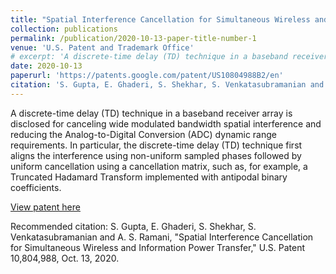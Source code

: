 ```yaml
---
title: "Spatial Interference Cancellation for Simultaneous Wireless and Information Power Transfer"
collection: publications
permalink: /publication/2020-10-13-paper-title-number-1
venue: 'U.S. Patent and Trademark Office'
# excerpt: 'A discrete-time delay (TD) technique in a baseband receiver array is disclosed for canceling wide modulated bandwidth spatial interference and reducing the Analog-to-Digital Conversion (ADC) dynamic range requirements. In particular, the discrete-time delay (TD) technique first aligns the interference using non-uniform sampled phases followed by uniform cancellation using a cancellation matrix, such as, for example, a Truncated Hadamard Transform implemented with antipodal binary coefficients.'
date: 2020-10-13
paperurl: 'https://patents.google.com/patent/US10804988B2/en'
citation: 'S. Gupta, E. Ghaderi, S. Shekhar, S. Venkatasubramanian and A. S. Ramani. (2020). &quot;Spatial Interference Cancellation for Simultaneous Wireless and Information Power Transfer.&quot; <i>U.S. Patent 10,804,988</i>.'
---
```

A discrete-time delay (TD) technique in a baseband receiver array is disclosed for canceling wide modulated bandwidth spatial interference and reducing the Analog-to-Digital Conversion (ADC) dynamic range requirements. In particular, the discrete-time delay (TD) technique first aligns the interference using non-uniform sampled phases followed by uniform cancellation using a cancellation matrix, such as, for example, a Truncated Hadamard Transform implemented with antipodal binary coefficients.

[View patent here](https://patents.google.com/patent/US3005282A/en)

Recommended citation: S. Gupta, E. Ghaderi, S. Shekhar, S. Venkatasubramanian and A. S. Ramani, "Spatial Interference Cancellation for Simultaneous Wireless and Information Power Transfer," U.S. Patent 10,804,988, Oct. 13, 2020.
